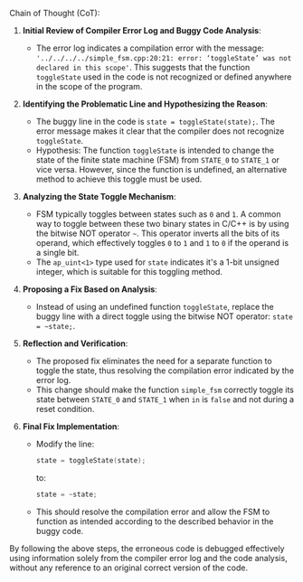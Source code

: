 Chain of Thought (CoT):

1. **Initial Review of Compiler Error Log and Buggy Code Analysis**:
   - The error log indicates a compilation error with the message: `'../../../../simple_fsm.cpp:20:21: error: ‘toggleState’ was not declared in this scope'`. This suggests that the function `toggleState` used in the code is not recognized or defined anywhere in the scope of the program.

2. **Identifying the Problematic Line and Hypothesizing the Reason**:
   - The buggy line in the code is `state = toggleState(state);`. The error message makes it clear that the compiler does not recognize `toggleState`.
   - Hypothesis: The function `toggleState` is intended to change the state of the finite state machine (FSM) from `STATE_0` to `STATE_1` or vice versa. However, since the function is undefined, an alternative method to achieve this toggle must be used.

3. **Analyzing the State Toggle Mechanism**:
   - FSM typically toggles between states such as `0` and `1`. A common way to toggle between these two binary states in C/C++ is by using the bitwise NOT operator `~`. This operator inverts all the bits of its operand, which effectively toggles `0` to `1` and `1` to `0` if the operand is a single bit.
   - The `ap_uint<1>` type used for `state` indicates it's a 1-bit unsigned integer, which is suitable for this toggling method.

4. **Proposing a Fix Based on Analysis**:
   - Instead of using an undefined function `toggleState`, replace the buggy line with a direct toggle using the bitwise NOT operator: `state = ~state;`.

5. **Reflection and Verification**:
   - The proposed fix eliminates the need for a separate function to toggle the state, thus resolving the compilation error indicated by the error log.
   - This change should make the function `simple_fsm` correctly toggle its state between `STATE_0` and `STATE_1` when `in` is `false` and not during a reset condition.

6. **Final Fix Implementation**:
   - Modify the line:
     ```cpp
     state = toggleState(state);
     ```
     to:
     ```cpp
     state = ~state;
     ```
   - This should resolve the compilation error and allow the FSM to function as intended according to the described behavior in the buggy code.

By following the above steps, the erroneous code is debugged effectively using information solely from the compiler error log and the code analysis, without any reference to an original correct version of the code.